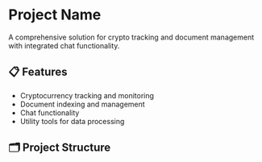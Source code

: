 # Project Name

A comprehensive solution for crypto tracking and document management with integrated chat functionality.

## 📋 Features

- Cryptocurrency tracking and monitoring
- Document indexing and management
- Chat functionality
- Utility tools for data processing

## 🗂️ Project Structure
